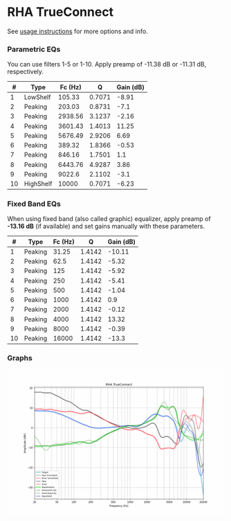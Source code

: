 # RHA TrueConnect
See [usage instructions](https://github.com/jaakkopasanen/AutoEq#usage) for more options and info.

### Parametric EQs
You can use filters 1-5 or 1-10. Apply preamp of -11.38 dB or -11.31 dB, respectively.

|   # | Type      |   Fc (Hz) |      Q |   Gain (dB) |
|-----|-----------|-----------|--------|-------------|
|   1 | LowShelf  |    105.33 | 0.7071 |       -8.91 |
|   2 | Peaking   |    203.03 | 0.8731 |       -7.1  |
|   3 | Peaking   |   2938.56 | 3.1237 |       -2.16 |
|   4 | Peaking   |   3601.43 | 1.4013 |       11.25 |
|   5 | Peaking   |   5676.49 | 2.9206 |        6.69 |
|   6 | Peaking   |    389.32 | 1.8366 |       -0.53 |
|   7 | Peaking   |    846.16 | 1.7501 |        1.1  |
|   8 | Peaking   |   6443.76 | 4.9287 |        3.86 |
|   9 | Peaking   |   9022.6  | 2.1102 |       -3.1  |
|  10 | HighShelf |  10000    | 0.7071 |       -6.23 |

### Fixed Band EQs
When using fixed band (also called graphic) equalizer, apply preamp of **-13.16 dB** (if available) and set gains manually with these parameters.

|   # | Type    |   Fc (Hz) |      Q |   Gain (dB) |
|-----|---------|-----------|--------|-------------|
|   1 | Peaking |     31.25 | 1.4142 |      -10.11 |
|   2 | Peaking |     62.5  | 1.4142 |       -5.32 |
|   3 | Peaking |    125    | 1.4142 |       -5.92 |
|   4 | Peaking |    250    | 1.4142 |       -5.41 |
|   5 | Peaking |    500    | 1.4142 |       -1.04 |
|   6 | Peaking |   1000    | 1.4142 |        0.9  |
|   7 | Peaking |   2000    | 1.4142 |       -0.12 |
|   8 | Peaking |   4000    | 1.4142 |       13.32 |
|   9 | Peaking |   8000    | 1.4142 |       -0.39 |
|  10 | Peaking |  16000    | 1.4142 |      -13.3  |

### Graphs
![](./RHA%20TrueConnect.png)
